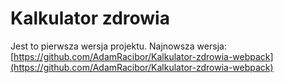 # Kalkulator zdrowia
Jest to pierwsza wersja projektu.
Najnowsza wersja: [https://github.com/AdamRacibor/Kalkulator-zdrowia-webpack](https://github.com/AdamRacibor/Kalkulator-zdrowia-webpack)
